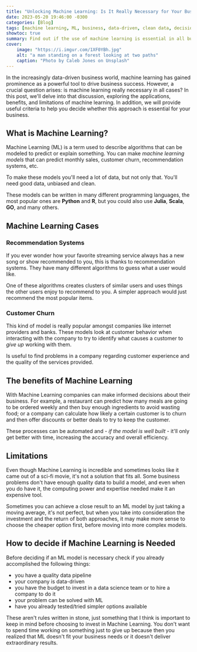 ```yaml
---
title: "Unlocking Machine Learning: Is It Really Necessary for Your Business?"
date: 2023-05-20 19:46:00 -0300
categories: [Blog]
tags: [machine learning, ML, business, data-driven, clean data, decision-making, efficiency, data pipeline, data science, AI]
showtoc: true
summary: Find out if the use of machine learning is essential in all business cases. Evaluate benefits and limitations.
cover:
    image: "https://i.imgur.com/1XF0YBh.jpg"
    alt: "a man standing on a forest looking at two paths"
    caption: "Photo by Caleb Jones on Unsplash"
---
```


In the increasingly data-driven business world, machine learning has gained prominence as a powerful tool to drive business success. However, a crucial question arises: is machine learning really necessary in all cases? In this post, we'll delve into that discussion, exploring the applications, benefits, and limitations of machine learning. In addition, we will provide useful criteria to help you decide whether this approach is essential for your business.

## What is Machine Learning?

Machine Learning (ML) is a term used to describe algorithms that can be modeled to predict or explain something. You can make _machine learning models_ that can predict monthly sales, customer churn, recommendation systems, etc.

To make these models you'll need a lot of data, but not only that. You'll need good data, unbiased and clean.

These models can be written in many different programming languages, the most popular ones are **Python** and **R**, but you could also use **Julia**, **Scala**, **GO**, and many others.

## Machine Learning Cases

### Recommendation Systems

If you ever wonder how your favorite streaming service always has a new song or show recommended to you, this is thanks to recommendation systems. They have many different algorithms to guess what a user would like.

One of these algorithms creates clusters of similar users and uses things the other users enjoy to recommend to you. A simpler approach would just recommend the most popular items.

### Customer Churn

This kind of model is really popular amongst companies like internet providers and banks. These models look at customer behavior when interacting with the company to try to identify what causes a customer to _give up_ working with them.

Is useful to find problems in a company regarding customer experience and the quality of the services provided.

## The benefits of Machine Learning

With Machine Learning companies can make informed decisions about their business. For example, a restaurant can predict how many meals are going to be ordered weekly and then buy enough ingredients to avoid wasting food; or a company can calculate how likely a certain customer is to churn and then offer discounts or better deals to try to keep the customer.

These processes can be automated and - _if the model is well built_ - it'll only get better with time, increasing the accuracy and overall efficiency.

## Limitations

Even though Machine Learning is incredible and sometimes looks like it came out of a sci-fi movie, it's not a solution that fits all. Some business problems don't have enough quality data to build a model, and even when you do have it, the computing power and expertise needed make it an expensive tool.

Sometimes you can achieve a close result to an ML model by just taking a moving average, it's not perfect, but when you take into consideration the investment and the return of both approaches, it may make more sense to choose the cheaper option first, before moving into more complex models.

## How to decide if Machine Learning is Needed

Before deciding if an ML model is necessary check if you already accomplished the following things:

- you have a quality data pipeline
- your company is data-driven
- you have the budget to invest in a data science team or to hire a company to do it
- your problem can be solved with ML
- have you already tested/tried simpler options available

These aren't rules written in stone, just something that I think is important to keep in mind before choosing to invest in Machine Learning. You don't want to spend time working on something just to give up because then you realized that ML doesn't fit your business needs or it doesn't deliver extraordinary results.